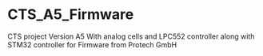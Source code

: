 # CTS_A5_Firmware
CTS project Version A5  With analog cells  and LPC552 controller along with STM32 controller for Firmware from Protech GmbH
